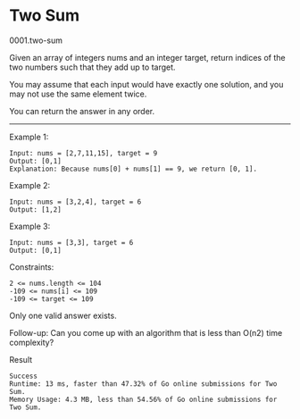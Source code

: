 # Two Sum 
0001.two-sum

Given an array of integers nums and an integer target, return indices of the two numbers such that they add up to target.

You may assume that each input would have exactly one solution, and you may not use the same element twice.

You can return the answer in any order.

----

Example 1:
```
Input: nums = [2,7,11,15], target = 9
Output: [0,1]
Explanation: Because nums[0] + nums[1] == 9, we return [0, 1].
```

Example 2:
```
Input: nums = [3,2,4], target = 6
Output: [1,2]
```

Example 3:
```
Input: nums = [3,3], target = 6
Output: [0,1]
```


Constraints:
```
2 <= nums.length <= 104
-109 <= nums[i] <= 109
-109 <= target <= 109
```
Only one valid answer exists.


Follow-up: Can you come up with an algorithm that is less than O(n2) time complexity?

Result

```
Success
Runtime: 13 ms, faster than 47.32% of Go online submissions for Two Sum.
Memory Usage: 4.3 MB, less than 54.56% of Go online submissions for Two Sum.
```

